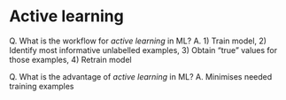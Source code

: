 # Active learning
<!-- #anki/deck/ML -->

Q. What is the workflow for *active learning* in ML?
A. 1) Train model, 2) Identify most informative unlabelled examples, 3) Obtain “true” values for those examples, 4) Retrain model

Q. What is the advantage of *active learning* in ML?
A. Minimises needed training examples

<!-- {BearID:0820BCEB-F9C3-4B46-84A5-8368406FC598-13135-0000173A1729BF47} -->
